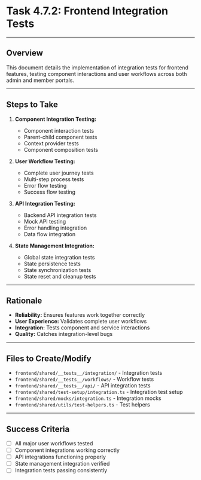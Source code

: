 # Task 4.7.2: Frontend Integration Tests

---

## Overview
This document details the implementation of integration tests for frontend features, testing component interactions and user workflows across both admin and member portals.

---

## Steps to Take
1. **Component Integration Testing:**
   - Component interaction tests
   - Parent-child component tests
   - Context provider tests
   - Component composition tests

2. **User Workflow Testing:**
   - Complete user journey tests
   - Multi-step process tests
   - Error flow testing
   - Success flow testing

3. **API Integration Testing:**
   - Backend API integration tests
   - Mock API testing
   - Error handling integration
   - Data flow integration

4. **State Management Integration:**
   - Global state integration tests
   - State persistence tests
   - State synchronization tests
   - State reset and cleanup tests

---

## Rationale
- **Reliability:** Ensures features work together correctly
- **User Experience:** Validates complete user workflows
- **Integration:** Tests component and service interactions
- **Quality:** Catches integration-level bugs

---

## Files to Create/Modify
- `frontend/shared/__tests__/integration/` - Integration tests
- `frontend/shared/__tests__/workflows/` - Workflow tests
- `frontend/shared/__tests__/api/` - API integration tests
- `frontend/shared/test-setup/integration.ts` - Integration test setup
- `frontend/shared/mocks/integration.ts` - Integration mocks
- `frontend/shared/utils/test-helpers.ts` - Test helpers

---

## Success Criteria
- [ ] All major user workflows tested
- [ ] Component integrations working correctly
- [ ] API integrations functioning properly
- [ ] State management integration verified
- [ ] Integration tests passing consistently 